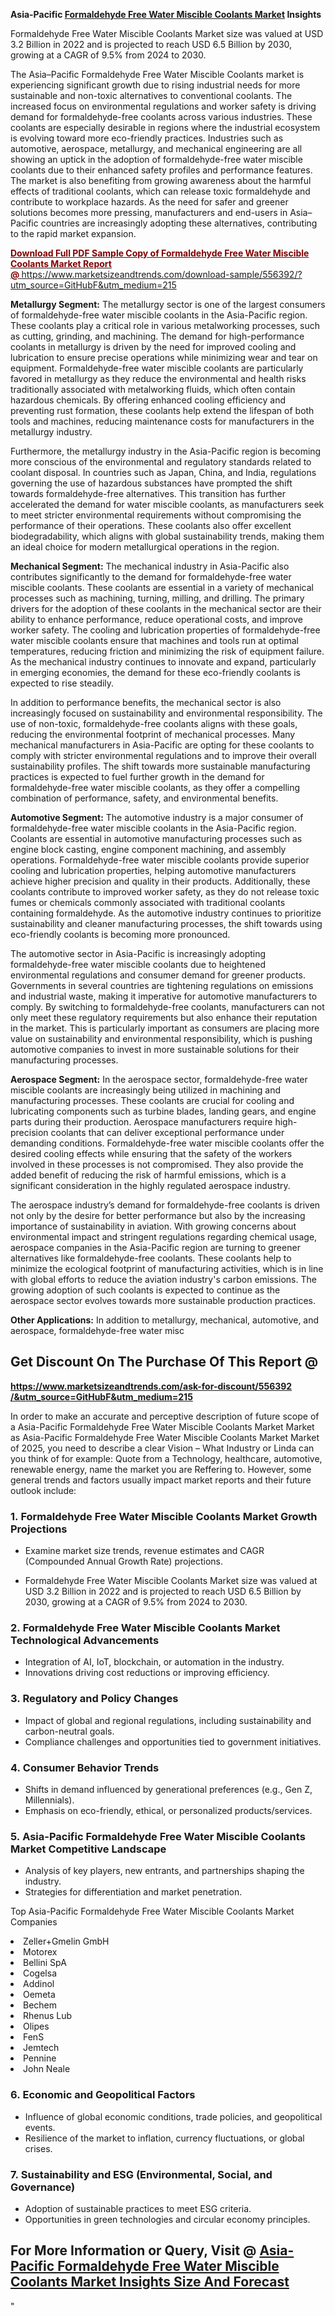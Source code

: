 <p><strong>Asia-Pacific&nbsp;<a href=""https://www.marketsizeandtrends.com/download-sample/556392/&amp;utm_source=GitHubF&amp;utm_medium=215"">Formaldehyde Free Water Miscible Coolants Market</a> Insights</strong></p><p>Formaldehyde Free Water Miscible Coolants Market size was valued at USD 3.2 Billion in 2022 and is projected to reach USD 6.5 Billion by 2030, growing at a CAGR of 9.5% from 2024 to 2030.</p><p><p>The Asia–Pacific Formaldehyde Free Water Miscible Coolants market is experiencing significant growth due to rising industrial needs for more sustainable and non-toxic alternatives to conventional coolants. The increased focus on environmental regulations and worker safety is driving demand for formaldehyde-free coolants across various industries. These coolants are especially desirable in regions where the industrial ecosystem is evolving toward more eco-friendly practices. Industries such as automotive, aerospace, metallurgy, and mechanical engineering are all showing an uptick in the adoption of formaldehyde-free water miscible coolants due to their enhanced safety profiles and performance features. The market is also benefiting from growing awareness about the harmful effects of traditional coolants, which can release toxic formaldehyde and contribute to workplace hazards. As the need for safer and greener solutions becomes more pressing, manufacturers and end-users in Asia–Pacific countries are increasingly adopting these alternatives, contributing to the rapid market expansion. <a href="#"><p><strong><span style="color: #800000;">Download Full PDF Sample Copy of Formaldehyde Free Water Miscible Coolants Market Report @</span>&nbsp;</strong><a href="https://www.marketsizeandtrends.com/download-sample/556392/?utm_source=GitHubF&amp;utm_medium=215" target="_blank">https://www.marketsizeandtrends.com/download-sample/556392/?utm_source=GitHubF&amp;utm_medium=215</a></p></a></p><p><strong>Metallurgy Segment:</strong> The metallurgy sector is one of the largest consumers of formaldehyde-free water miscible coolants in the Asia-Pacific region. These coolants play a critical role in various metalworking processes, such as cutting, grinding, and machining. The demand for high-performance coolants in metallurgy is driven by the need for improved cooling and lubrication to ensure precise operations while minimizing wear and tear on equipment. Formaldehyde-free water miscible coolants are particularly favored in metallurgy as they reduce the environmental and health risks traditionally associated with metalworking fluids, which often contain hazardous chemicals. By offering enhanced cooling efficiency and preventing rust formation, these coolants help extend the lifespan of both tools and machines, reducing maintenance costs for manufacturers in the metallurgy industry.<p>Furthermore, the metallurgy industry in the Asia-Pacific region is becoming more conscious of the environmental and regulatory standards related to coolant disposal. In countries such as Japan, China, and India, regulations governing the use of hazardous substances have prompted the shift towards formaldehyde-free alternatives. This transition has further accelerated the demand for water miscible coolants, as manufacturers seek to meet stricter environmental requirements without compromising the performance of their operations. These coolants also offer excellent biodegradability, which aligns with global sustainability trends, making them an ideal choice for modern metallurgical operations in the region.</p><p><strong>Mechanical Segment:</strong> The mechanical industry in Asia-Pacific also contributes significantly to the demand for formaldehyde-free water miscible coolants. These coolants are essential in a variety of mechanical processes such as machining, turning, milling, and drilling. The primary drivers for the adoption of these coolants in the mechanical sector are their ability to enhance performance, reduce operational costs, and improve worker safety. The cooling and lubrication properties of formaldehyde-free water miscible coolants ensure that machines and tools run at optimal temperatures, reducing friction and minimizing the risk of equipment failure. As the mechanical industry continues to innovate and expand, particularly in emerging economies, the demand for these eco-friendly coolants is expected to rise steadily.<p>In addition to performance benefits, the mechanical sector is also increasingly focused on sustainability and environmental responsibility. The use of non-toxic, formaldehyde-free coolants aligns with these goals, reducing the environmental footprint of mechanical processes. Many mechanical manufacturers in Asia-Pacific are opting for these coolants to comply with stricter environmental regulations and to improve their overall sustainability profiles. The shift towards more sustainable manufacturing practices is expected to fuel further growth in the demand for formaldehyde-free water miscible coolants, as they offer a compelling combination of performance, safety, and environmental benefits.</p><p><strong>Automotive Segment:</strong> The automotive industry is a major consumer of formaldehyde-free water miscible coolants in the Asia-Pacific region. Coolants are essential in automotive manufacturing processes such as engine block casting, engine component machining, and assembly operations. Formaldehyde-free water miscible coolants provide superior cooling and lubrication properties, helping automotive manufacturers achieve higher precision and quality in their products. Additionally, these coolants contribute to improved worker safety, as they do not release toxic fumes or chemicals commonly associated with traditional coolants containing formaldehyde. As the automotive industry continues to prioritize sustainability and cleaner manufacturing processes, the shift towards using eco-friendly coolants is becoming more pronounced.<p>The automotive sector in Asia-Pacific is increasingly adopting formaldehyde-free water miscible coolants due to heightened environmental regulations and consumer demand for greener products. Governments in several countries are tightening regulations on emissions and industrial waste, making it imperative for automotive manufacturers to comply. By switching to formaldehyde-free coolants, manufacturers can not only meet these regulatory requirements but also enhance their reputation in the market. This is particularly important as consumers are placing more value on sustainability and environmental responsibility, which is pushing automotive companies to invest in more sustainable solutions for their manufacturing processes.</p><p><strong>Aerospace Segment:</strong> In the aerospace sector, formaldehyde-free water miscible coolants are increasingly being utilized in machining and manufacturing processes. These coolants are crucial for cooling and lubricating components such as turbine blades, landing gears, and engine parts during their production. Aerospace manufacturers require high-precision coolants that can deliver exceptional performance under demanding conditions. Formaldehyde-free water miscible coolants offer the desired cooling effects while ensuring that the safety of the workers involved in these processes is not compromised. They also provide the added benefit of reducing the risk of harmful emissions, which is a significant consideration in the highly regulated aerospace industry.<p>The aerospace industry’s demand for formaldehyde-free coolants is driven not only by the desire for better performance but also by the increasing importance of sustainability in aviation. With growing concerns about environmental impact and stringent regulations regarding chemical usage, aerospace companies in the Asia-Pacific region are turning to greener alternatives like formaldehyde-free coolants. These coolants help to minimize the ecological footprint of manufacturing activities, which is in line with global efforts to reduce the aviation industry's carbon emissions. The growing adoption of such coolants is expected to continue as the aerospace sector evolves towards more sustainable production practices.</p><p><strong>Other Applications:</strong> In addition to metallurgy, mechanical, automotive, and aerospace, formaldehyde-free water misc</p><h2><strong>Get Discount On The Purchase Of This Report @&nbsp;</strong></h2><p><strong><a href=""https://www.marketsizeandtrends.com/ask-for-discount/556392/&amp;utm_source=GitHubF&amp;utm_medium=215"" target=""_blank"">https://www.marketsizeandtrends.com/ask-for-discount/556392<br />/&amp;utm_source=GitHubF&amp;utm_medium=215</a></strong></p><p>In order to make an accurate and perceptive description of future scope of a Asia-Pacific&nbsp;Formaldehyde Free Water Miscible Coolants Market Market as Asia-Pacific&nbsp;Formaldehyde Free Water Miscible Coolants Market Market of 2025, you need to describe a clear Vision &ndash; What Industry or Linda can you think of for example: Quote from a Technology, healthcare, automotive, renewable energy, name the market you are Reffering to. However, some general trends and factors usually impact market reports and their future outlook include:</p><h3>1.&nbsp;<strong>Formaldehyde Free Water Miscible Coolants Market Growth Projections</strong></h3><ul><li>Examine market size trends, revenue estimates and CAGR (Compounded Annual Growth Rate) projections.</li><li><p>Formaldehyde Free Water Miscible Coolants Market size was valued at USD 3.2 Billion in 2022 and is projected to reach USD 6.5 Billion by 2030, growing at a CAGR of 9.5% from 2024 to 2030.</p></li></ul><h3>2.&nbsp;<strong>Formaldehyde Free Water Miscible Coolants Market Technological Advancements</strong></h3><ul><li>Integration of AI, IoT, blockchain, or automation in the industry.</li><li>Innovations driving cost reductions or improving efficiency.</li></ul><h3>3.&nbsp;<strong>Regulatory and Policy Changes</strong></h3><ul><li>Impact of global and regional regulations, including sustainability and carbon-neutral goals.</li><li>Compliance challenges and opportunities tied to government initiatives.</li></ul><h3>4.&nbsp;<strong>Consumer Behavior Trends</strong></h3><ul><li>Shifts in demand influenced by generational preferences (e.g., Gen Z, Millennials).</li><li>Emphasis on eco-friendly, ethical, or personalized products/services.</li></ul><h3>5.&nbsp;<strong>Asia-Pacific Formaldehyde Free Water Miscible Coolants Market Competitive Landscape</strong></h3><ul><li>Analysis of key players, new entrants, and partnerships shaping the industry.</li><li>Strategies for differentiation and market penetration.</li></ul><p data-pm-slice=""1 1 []"">Top Asia-Pacific Formaldehyde Free Water Miscible Coolants Market Companies</p><div data-test-id=""""><p><li>Zeller+Gmelin GmbH</li><li> Motorex</li><li> Bellini SpA</li><li> Cogelsa</li><li> Addinol</li><li> Oemeta</li><li> Bechem</li><li> Rhenus Lub</li><li> Olipes</li><li> FenS</li><li> Jemtech</li><li> Pennine</li><li> John Neale</li></p></div><h3>6.&nbsp;<strong>Economic and Geopolitical Factors</strong></h3><ul><li>Influence of global economic conditions, trade policies, and geopolitical events.</li><li>Resilience of the market to inflation, currency fluctuations, or global crises.</li></ul><h3>7.&nbsp;<strong>Sustainability and ESG (Environmental, Social, and Governance)</strong></h3><ul><li>Adoption of sustainable practices to meet ESG criteria.</li><li>Opportunities in green technologies and circular economy principles.</li></ul><h2><strong>For More Information or Query, Visit @&nbsp;</strong><a href=""https://www.verifiedmarketreports.com/product/formaldehyde-free-water-miscible-coolants-market/"" target=""_blank"">Asia-Pacific Formaldehyde Free Water Miscible Coolants Market Insights Size And Forecast</a></h2>"
